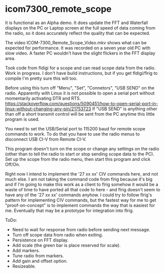 # icom7300_remote_scope

It is functional as an Alpha demo. It does update the FFT and Waterfall
displays on the PC or Laptop screen at the full speed of data coming from the
radio, so it does accurately reflect the quality that can be expected.

The video ICOM-7300_Remote_Scope_Video.mkv shows what can be expected for
performance. It was recorded on a seven year old PC with slow video. A faster
PC wouldn't have the slight flickers in the FFT display area.

Took code from fldigi for a scope and can read scope data from the radio. Work
in progress. I don't have build instructions, but if you get fldigi/flrig to
compile I'm pretty sure this will too.

Before using this turn off "Menu", "Set", "Connetors", "USB SEND" on the radio.
Apparently with Linux it is not possible to open a serial port without
momentarily activating DTR and RTS.
https://stackoverflow.com/questions/5090451/how-to-open-serial-port-in-linux-without-changing-any-pin/21753723
If "USB SEND" is anything other than off a short transmit control will be sent
from the PC anytime this little program is used.

You need to set the USB/Serial port to 115200 baud for remote scope commands to
work. To do that you have to use the radio menus to disconnect USB CI-V from
Remote CI-V.

This program doesn't turn on the scope or change any settings on the radio
(other than to tell the radio to start or stop sending scope data to the PC).
Set up the scope from the radio menu, then start this program and click Off/On.

Right now I intend to implement the '27 xx xx' CIV commands here, and not much
else.  I am not taking the command code from flrig because it's big and if I'm
going to make this work as a client to flrig somehow it would be a waste of
time to have ported all that code to here - and flrig doesn't seem to have any
of the '27 xx xx' commands anyhow. I could try to follow flrig's pattern for
implementing CIV commands, but the fastest way for me to get "proof-on-concept"
is to implement commands the way that is easiest for me. Eventually that may be
a prototype for integration into flrig.

ToDo:
* Need to wait for response from radio before sending next message.
* Turn off scope data from radio when exiting.
* Persistence on FFT display.
* Add scale (the green bar is place reserved for scale).
* Add markers.
* Tune radio from markers.
* Add gain and offset option.
* Resizeable.
